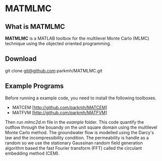 MATMLMC
=======
What is MATMLMC
---------------
**MATMLMC** is a MATLAB toolbox for the multilevel Monte Carlo (MLMC) technique using the objected oriented programming.

Download 
--------
git clone git@github.com:parkmh/MATMLMC.git

Example Programs
----------------
Before running a example code, you need to install the following toolboxes.
* MATCEM [http://github.com/parkmh/MATCEM]
* MATFVM [http://github.com/parkmh/MATFVM]

Then run *mlmc2d.m* file in the *example* folder. This code quantify the outflow through the bouandy on the unit square domain using the multilevel Monte Carlo method. The groundwater flow is modelled using the Darcy's law and the incompressibility condition. The permeability is handle as a random so we use the stationary Gaussinan random field generation algorithm based the fast Fourier transform (FFT) called the circulant embedding method (CEM). 
